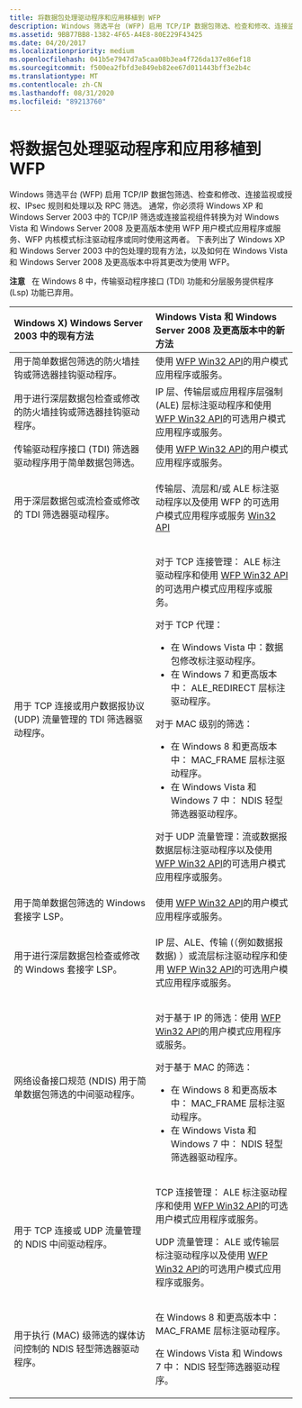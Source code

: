 ```yaml
---
title: 将数据包处理驱动程序和应用移植到 WFP
description: Windows 筛选平台 (WFP) 启用 TCP/IP 数据包筛选、检查和修改、连接监视或授权、IPsec 规则和处理以及 RPC 筛选。
ms.assetid: 9BB77BB8-1382-4F65-A4E8-80E229F43425
ms.date: 04/20/2017
ms.localizationpriority: medium
ms.openlocfilehash: 041b5e7947d7a5caa08b3ea4f726da137e86ef18
ms.sourcegitcommit: f500ea2fbfd3e849eb82ee67d011443bff3e2b4c
ms.translationtype: MT
ms.contentlocale: zh-CN
ms.lasthandoff: 08/31/2020
ms.locfileid: "89213760"
---
```

# <a name="porting-packet-processing-drivers-and-apps-to-wfp"></a>将数据包处理驱动程序和应用移植到 WFP


Windows 筛选平台 (WFP) 启用 TCP/IP 数据包筛选、检查和修改、连接监视或授权、IPsec 规则和处理以及 RPC 筛选。 通常，你必须将 Windows XP 和 Windows Server 2003 中的 TCP/IP 筛选或连接监视组件转换为对 Windows Vista 和 Windows Server 2008 及更高版本使用 WFP 用户模式应用程序或服务、WFP 内核模式标注驱动程序或同时使用这两者。 下表列出了 Windows XP 和 Windows Server 2003 中的包处理的现有方法，以及如何在 Windows Vista 和 Windows Server 2008 及更高版本中将其更改为使用 WFP。

**注意**   在 Windows 8 中，传输驱动程序接口 (TDI) 功能和分层服务提供程序 (Lsp) 功能已弃用。

 

<table>
<colgroup>
<col width="50%" />
<col width="50%" />
</colgroup>
<thead>
<tr class="header">
<th align="left">Windows X) Windows Server 2003 中的现有方法</th>
<th align="left">Windows Vista 和 Windows Server 2008 及更高版本中的新方法</th>
</tr>
</thead>
<tbody>
<tr class="odd">
<td align="left">用于简单数据包筛选的防火墙挂钩或筛选器挂钩驱动程序。</td>
<td align="left">使用 <a href="https://docs.microsoft.com/windows/desktop/FWP/windows-filtering-platform-start-page" data-raw-source="[WFP Win32 API](/windows/desktop/FWP/windows-filtering-platform-start-page)">WFP Win32 API</a>的用户模式应用程序或服务。</td>
</tr>
<tr class="even">
<td align="left">用于进行深层数据包检查或修改的防火墙挂钩或筛选器挂钩驱动程序。</td>
<td align="left">IP 层、传输层或应用程序层强制 (ALE) 层标注驱动程序和使用 <a href="https://docs.microsoft.com/windows/desktop/FWP/windows-filtering-platform-start-page" data-raw-source="[WFP Win32 API](/windows/desktop/FWP/windows-filtering-platform-start-page)">WFP Win32 API</a>的可选用户模式应用程序或服务。</td>
</tr>
<tr class="odd">
<td align="left">传输驱动程序接口 (TDI) 筛选器驱动程序用于简单数据包筛选。</td>
<td align="left">使用 <a href="https://docs.microsoft.com/windows/desktop/FWP/windows-filtering-platform-start-page" data-raw-source="[WFP Win32 API](/windows/desktop/FWP/windows-filtering-platform-start-page)">WFP Win32 API</a>的用户模式应用程序或服务。</td>
</tr>
<tr class="even">
<td align="left">用于深层数据包或流检查或修改的 TDI 筛选器驱动程序。</td>
<td align="left"><p>传输层、流层和/或 ALE 标注驱动程序以及使用 WFP 的可选用户模式应用程序或服务 <a href="https://docs.microsoft.com/windows/desktop/FWP/windows-filtering-platform-start-page" data-raw-source="[WFP Win32 API](/windows/desktop/FWP/windows-filtering-platform-start-page)">Win32 API</a></p></td>
</tr>
<tr class="odd">
<td align="left">用于 TCP 连接或用户数据报协议 (UDP) 流量管理的 TDI 筛选器驱动程序。</td>
<td align="left"><p>对于 TCP 连接管理： ALE 标注驱动程序和使用 <a href="https://docs.microsoft.com/windows/desktop/FWP/windows-filtering-platform-start-page" data-raw-source="[WFP Win32 API](/windows/desktop/FWP/windows-filtering-platform-start-page)">WFP Win32 API</a>的可选用户模式应用程序或服务。</p>
<p>对于 TCP 代理：</p>
<ul>
<li>在 Windows Vista 中：数据包修改标注驱动程序。</li>
<li>在 Windows 7 和更高版本中： ALE_REDIRECT 层标注驱动程序。</li>
</ul>
<p>对于 MAC 级别的筛选：</p>
<ul>
<li>在 Windows 8 和更高版本中： MAC_FRAME 层标注驱动程序。</li>
<li>在 Windows Vista 和 Windows 7 中： NDIS 轻型筛选器驱动程序。</li>
</ul>
<p>对于 UDP 流量管理：流或数据报数据层标注驱动程序以及使用 <a href="https://docs.microsoft.com/windows/desktop/FWP/windows-filtering-platform-start-page" data-raw-source="[WFP Win32 API](/windows/desktop/FWP/windows-filtering-platform-start-page)">WFP Win32 API</a>的可选用户模式应用程序或服务。</p></td>
</tr>
<tr class="even">
<td align="left">用于简单数据包筛选的 Windows 套接字 LSP。</td>
<td align="left">使用 <a href="https://docs.microsoft.com/windows/desktop/FWP/windows-filtering-platform-start-page" data-raw-source="[WFP Win32 API](/windows/desktop/FWP/windows-filtering-platform-start-page)">WFP Win32 API</a>的用户模式应用程序或服务。</td>
</tr>
<tr class="odd">
<td align="left">用于进行深层数据包检查或修改的 Windows 套接字 LSP。</td>
<td align="left"><p>IP 层、ALE、传输 (（例如数据报数据) ）或流层标注驱动程序和使用 <a href="https://docs.microsoft.com/windows/desktop/FWP/windows-filtering-platform-start-page" data-raw-source="[WFP Win32 API](/windows/desktop/FWP/windows-filtering-platform-start-page)">WFP Win32 API</a>的可选用户模式应用程序或服务。</p></td>
</tr>
<tr class="even">
<td align="left">网络设备接口规范 (NDIS) 用于简单数据包筛选的中间驱动程序。</td>
<td align="left"><p>对于基于 IP 的筛选：使用 <a href="https://docs.microsoft.com/windows/desktop/FWP/windows-filtering-platform-start-page" data-raw-source="[WFP Win32 API](/windows/desktop/FWP/windows-filtering-platform-start-page)">WFP Win32 API</a>的用户模式应用程序或服务。</p>
<p>对于基于 MAC 的筛选：</p>
<ul>
<li>在 Windows 8 和更高版本中： MAC_FRAME 层标注驱动程序。</li>
<li>在 Windows Vista 和 Windows 7 中： NDIS 轻型筛选器驱动程序。</li>
</ul></td>
</tr>
<tr class="odd">
<td align="left">用于 TCP 连接或 UDP 流量管理的 NDIS 中间驱动程序。</td>
<td align="left"><p>TCP 连接管理： ALE 标注驱动程序和使用 <a href="https://docs.microsoft.com/windows/desktop/FWP/windows-filtering-platform-start-page" data-raw-source="[WFP Win32 API](/windows/desktop/FWP/windows-filtering-platform-start-page)">WFP Win32 API</a>的可选用户模式应用程序或服务。</p>
<p>UDP 流量管理： ALE 或传输层标注驱动程序以及使用 <a href="https://docs.microsoft.com/windows/desktop/FWP/windows-filtering-platform-start-page" data-raw-source="[WFP Win32 API](/windows/desktop/FWP/windows-filtering-platform-start-page)">WFP Win32 API</a>的可选用户模式应用程序或服务。</p></td>
</tr>
<tr class="even">
<td align="left">用于执行 (MAC) 级筛选的媒体访问控制的 NDIS 轻型筛选器驱动程序。</td>
<td align="left"><p>在 Windows 8 和更高版本中： MAC_FRAME 层标注驱动程序。</p>
<p>在 Windows Vista 和 Windows 7 中： NDIS 轻型筛选器驱动程序。</p></td>
</tr>
</tbody>
</table>

 

 

